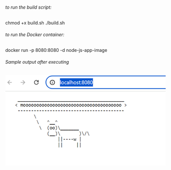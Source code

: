 ###### to run the build script:
chmod +x build.sh
./build.sh


###### to run the Docker container:
docker run -p 8080:8080 -d node-js-app-image


###### Sample output after executing
![Alt text](image.png)
